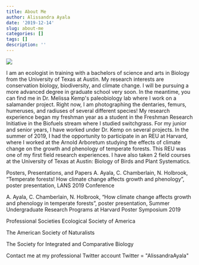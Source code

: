 ```yaml
---
title: About Me
author: Alissandra Ayala
date: '2019-12-14'
slug: about-me
categories: []
tags: []
description: ''
---
```

![](/post/2019-12-14-about-me_files/IMG_9382.HEIC)

I am an ecologist in training with a bachelors of science and arts in Biology from the University of Texas at Austin. My research interests are conservation biology, biodiversity, and climate change. I will be pursuing a more advanced degree in graduate school very soon. In the meantime, you can find me in Dr. Melissa Kemp's paleobiology lab where I work on a salamander project. Right now, I am photographing the dentaries, femurs, humeruses, and radiuses of several different species!
My research experience began my freshman year as a student in the Freshman Research Initiative in the Biofuels stream where I studied switchgrass. For my junior and senior years, I have worked under Dr. Kemp on several projects. In the summer of 2019, I had the opportunity to participate in an REU at Harvard, where I worked at the Arnold Arboretum studying the effects of climate change on the growth and phenology of temperate forests. This REU was one of my first field research experiences. I have also taken 2 field courses at the University of Texas at Austin: Biology of Birds and Plant Systematics.

Posters, Presentations, and Papers
A. Ayala, C. Chamberlain, N. Holbrook, “Temperate forests! How climate change affects growth and phenology”, poster presentation, LANS 2019 Conference

A. Ayala, C. Chamberlain, N. Holbrook, “How climate change affects growth and phenology in temperate forests”, poster presentation, Summer Undergraduate Research Programs at Harvard Poster Symposium 2019

Professional Societies
Ecological Society of America

The American Society of Naturalists

The Society for Integrated and Comparative Biology

Contact me at my professional Twitter account 
Twitter       = "AlissandraAyala"